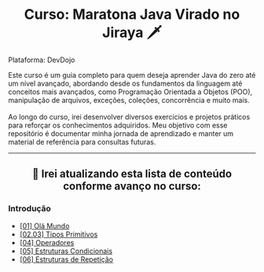 <h1 align=center> Curso: Maratona Java Virado no Jiraya 🗡️ </h1>

Plataforma: DevDojo

Este curso é um guia completo para quem deseja aprender Java do zero até um nível avançado, abordando desde os fundamentos da linguagem até conceitos mais avançados, como Programação Orientada a Objetos (POO), manipulação de arquivos, exceções, coleções, concorrência e muito mais. 
<br><br>
Ao longo do curso, irei desenvolver diversos exercícios e projetos práticos para reforçar os conhecimentos adquiridos. Meu objetivo com esse repositório é documentar minha jornada de aprendizado e manter um material de referência para consultas futuras.


<hr>
<h2 align=center> 📂 Irei atualizando esta lista de conteúdo conforme avanço no curso: </h2>

<h3> Introdução </h3>

  - <a href="https://github.com/codinGloria/maratonaJava/tree/main/Introdu%C3%A7%C3%A3o/%5B01%5D%20OlaMundo"> [01] Olá Mundo </a>
  - <a href="https://github.com/codinGloria/maratonaJava/tree/main/Introdu%C3%A7%C3%A3o/%5B02.03%5D%20Tipos%20Primitivos"> [02.03] Tipos Primitivos </a>
  - <a href="https://github.com/codinGloria/maratonaJava/tree/main/Introdu%C3%A7%C3%A3o/%5B04%5D%20Operadores"> [04] Operadores </a>
  - <a href="https://github.com/codinGloria/maratonaJava/tree/main/Introdu%C3%A7%C3%A3o/%5B05%5D%20Estruturas%20Condicionais"> [05] Estruturas Condicionais </a>
  - <a href="https://github.com/codinGloria/maratonaJava/tree/main/Introdu%C3%A7%C3%A3o/%5B06%5D%20Estruturas%20de%20Repeti%C3%A7%C3%A3o"> [06] Estruturas de Repetição </a>
  
<br>

